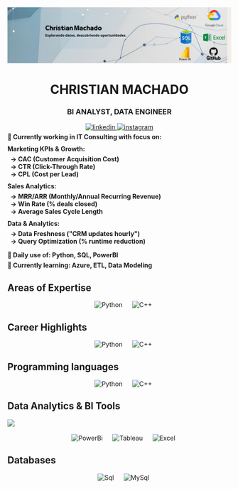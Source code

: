 <div class="header">
        <!-- Asegúrate de que la ruta coincida con donde subiste la imagen -->
        <img src="imagenes/PORTADA.jpg" alt="Portada profesional" class="portada">
    </div>

<div>
    <div align="center">
    <h1> CHRISTIAN MACHADO </h1>
    <h3> BI ANALYST, DATA ENGINEER </h3>
<a href="https://www.linkedin.com/in/christian-esteban-machado-palma-2b6b43206/" target="_blank">
<img src=https://img.shields.io/badge/linkedin-%2300acee.svg?color=405DE6&style=for-the-badge&logo=linkedin&logoColor=white alt=linkedin style="margin-bottom: 5px;" />
</a>
<a href="https://instagram.com/secpal_mp" target="_blank">
<img src=https://img.shields.io/badge/instagram-%ff5851db.svg?color=C13584&style=for-the-badge&logo=instagram&logoColor=white alt=instagram style="margin-bottom: 5px;" />
</div>
    <div>
</a>
    <div style="text-align: left;">
    <strong>
        <ul style="list-style-type: none; padding-left: 0; margin: 0;">
            <li>🏦 Currently working in IT Consulting with focus on:</li>       
            <li style="margin-top: 10px;">
                <strong>Marketing KPIs & Growth:</strong>
                <ul style="list-style-type: '→ '; padding-left: 24px; margin-top: 6px; margin-bottom: 8px;">
                    <li>CAC (Customer Acquisition Cost)</li>
                    <li>CTR (Click-Through Rate)</li>
                    <li>CPL (Cost per Lead)</li>
                </ul>
            </li>            
            <li style="margin-top: 10px;">
                <strong>Sales Analytics:</strong>
                <ul style="list-style-type: '→ '; padding-left: 24px; margin-top: 6px; margin-bottom: 8px;">
                    <li>MRR/ARR (Monthly/Annual Recurring Revenue)</li>
                    <li>Win Rate (% deals closed)</li>
                    <li>Average Sales Cycle Length</li>
                </ul>
            </li>            
            <li style="margin-top: 10px;">
                <strong>Data & Analytics:</strong>
                <ul style="list-style-type: '→ '; padding-left: 24px; margin-top: 6px; margin-bottom: 8px;">
                    <li>Data Freshness ("CRM updates hourly")</li>
                    <li>Query Optimization (% runtime reduction)</li>
                </ul>
            </li>            
            <li style="margin-top: 14px;">🤔 Daily use of: Python, SQL, PowerBI</li>
            <li style="margin-top: 6px;">🌱 Currently learning: Azure, ETL, Data Modeling</li>
        </ul>
    </strong>
</div>
     <h2>Areas of Expertise</h2>
<p align="center"> 
  &emsp;
    <img alt="Python" src="https://img.shields.io/badge/PYTHON-orange?logo=python&logoColor=white">

  </a>
  &emsp;
    <img alt="C++" src="https://img.shields.io/badge/C%2B%2B-blue?logo=c%2B%2B&logoColor=white">
  </a> 
</p>
<h2>Career Highlights</h2>

<p align="center"> 
  &emsp;
    <img alt="Python" src="https://img.shields.io/badge/PYTHON-orange?logo=python&logoColor=white">

  </a>
  &emsp;
    <img alt="C++" src="https://img.shields.io/badge/C%2B%2B-blue?logo=c%2B%2B&logoColor=white">
  </a> 
</p>
    <h2>Programming languages</h2>

<p align="center"> 
  &emsp;
    <img alt="Python" src="https://img.shields.io/badge/PYTHON-orange?logo=python&logoColor=white">

  </a>
  &emsp;
    <img alt="C++" src="https://img.shields.io/badge/C%2B%2B-blue?logo=c%2B%2B&logoColor=white">
  </a> 
</p>

<h2> Data Analytics & BI Tools</h2><picture> <img src = "https://github.com/7oSkaaa/7oSkaaa/blob/main/Images/Statistics.gif?raw=true" width = 50px>  </picture> 

<p align="center"> 
  &emsp;
    <img alt="PowerBi" src="https://img.shields.io/badge/PowerBI-yellow?logo=powerbi&logoColor=white">

  </a>
  &emsp;
    <img alt="Tableau" src="https://img.shields.io/badge/Tableau-blue?logo=Tableau&logoColor=white">
  </a> 
  &emsp;
    <img alt="Excel" src="https://img.shields.io/badge/Excel-green?logo=Excel&logoColor=white">
  </a>
</p>
    <h2>Databases</h2>

<p align="center"> 
  &emsp;
    <img alt="Sql" src="https://img.shields.io/badge/SQL-blue?logo=postgresql&logoColor=white">

  </a>
  &emsp;
    <img alt="MySql" src="https://img.shields.io/badge/MySQL-orange?logo=Mysql&logoColor=white&logoSize=auto">
  </a> 
</p>
</div>
